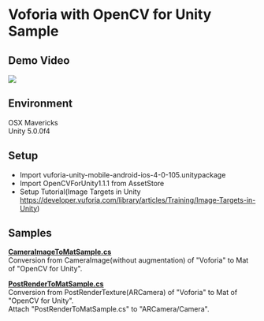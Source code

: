 Voforia with OpenCV for Unity Sample
====================

Demo Video
-----
[![](http://img.youtube.com/vi/TnF90ladrOo/0.jpg)](https://www.youtube.com/watch?v=TnF90ladrOo)

Environment
-----
OSX Mavericks  
Unity 5.0.0f4  


Setup
-----
* Import vuforia-unity-mobile-android-ios-4-0-105.unitypackage  
* Import OpenCVForUnity1.1.1 from AssetStore  
* Setup Tutorial(Image Targets in Unity <https://developer.vuforia.com/library/articles/Training/Image-Targets-in-Unity>)


Samples
-----
**[CameraImageToMatSample.cs](CameraImageToMatSample.cs)**  
Conversion from CameraImage(without augmentation) of "Voforia" to Mat of "OpenCV for Unity".  

**[PostRenderToMatSample.cs](PostRenderToMatSample.cs)**  
Conversion from PostRenderTexture(ARCamera) of "Voforia" to Mat of "OpenCV for Unity".  
Attach "PostRenderToMatSample.cs" to "ARCamera/Camera".  



